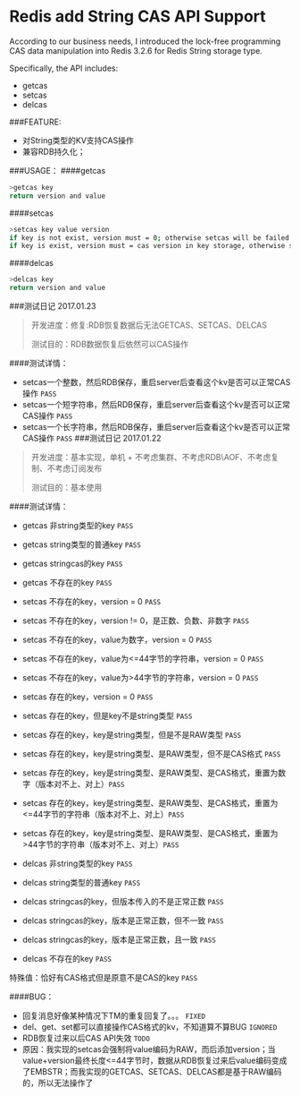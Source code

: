 # Redis add String CAS API Support

According to our business needs, I introduced the lock-free programming CAS data manipulation into Redis 3.2.6 for Redis String storage type.

Specifically, the API includes:
- getcas 
- setcas 
- delcas

###FEATURE:
- 对String类型的KV支持CAS操作
- 兼容RDB持久化；

###USAGE：
####getcas
```sh
>getcas key
return version and value
```
####setcas
```sh
>setcas key value version
if key is not exist, version must = 0; otherwise setcas will be failed
if key is exist, version must = cas version in key storage, otherwise setcas will be failed
```
####delcas
```sh
>delcas key
return version and value
```
###测试日记 2017.01.23

>开发进度：修复:RDB恢复数据后无法GETCAS、SETCAS、DELCAS
>
>测试目的：RDB数据恢复后依然可以CAS操作


####测试详情：
- setcas一个整数，然后RDB保存，重启server后查看这个kv是否可以正常CAS操作 `PASS`
- setcas一个短字符串，然后RDB保存，重启server后查看这个kv是否可以正常CAS操作 `PASS`
- setcas一个长字符串，然后RDB保存，重启server后查看这个kv是否可以正常CAS操作 `PASS`
###测试日记 2017.01.22

>开发进度：基本实现，单机 + 不考虑集群、不考虑RDB\AOF、不考虑复制、不考虑订阅发布
>
>测试目的：基本使用

####测试详情：
- getcas 非string类型的key `PASS`
- getcas string类型的普通key `PASS`
- getcas stringcas的key `PASS`
- getcas 不存在的key `PASS`

- setcas 不存在的key，version = 0 `PASS`
- setcas 不存在的key，version != 0，是正数、负数、非数字 `PASS`
- setcas 不存在的key，value为数字，version = 0 `PASS`
- setcas 不存在的key，value为<=44字节的字符串，version = 0 `PASS`
- setcas 不存在的key，value为>44字节的字符串，version = 0 `PASS`
- setcas 存在的key，version = 0 `PASS`
- setcas 存在的key，但是key不是string类型 `PASS`
- setcas 存在的key，key是string类型，但是不是RAW类型 `PASS`
- setcas 存在的key，key是string类型、是RAW类型，但不是CAS格式  `PASS`
- setcas 存在的key，key是string类型、是RAW类型、是CAS格式，重置为数字（版本对不上、对上）`PASS`
- setcas 存在的key，key是string类型、是RAW类型、是CAS格式，重置为<=44字节的字符串（版本对不上、对上）`PASS`
- setcas 存在的key，key是string类型、是RAW类型、是CAS格式，重置为>44字节的字符串（版本对不上、对上）`PASS`


- delcas 非string类型的key `PASS`
- delcas string类型的普通key `PASS`
- delcas stringcas的key，但版本传入的不是正常正数 `PASS`
- delcas stringcas的key，版本是正常正数，但不一致 `PASS`
- delcas stringcas的key，版本是正常正数，且一致 `PASS`
- delcas 不存在的key `PASS`


特殊值：恰好有CAS格式但是原意不是CAS的key `PASS`

####BUG：

- 回复消息好像某种情况下TM的重复回复了。。。 `FIXED`
- del、get、set都可以直接操作CAS格式的kv，不知道算不算BUG `IGNORED`
- RDB恢复过来以后CAS API失效 `TODO`
- 原因：我实现的setcas会强制将value编码为RAW，而后添加version；当value+version最终长度<=44字节时，数据从RDB恢复过来后value编码变成了EMBSTR；而我实现的GETCAS、SETCAS、DELCAS都是基于RAW编码的，所以无法操作了
